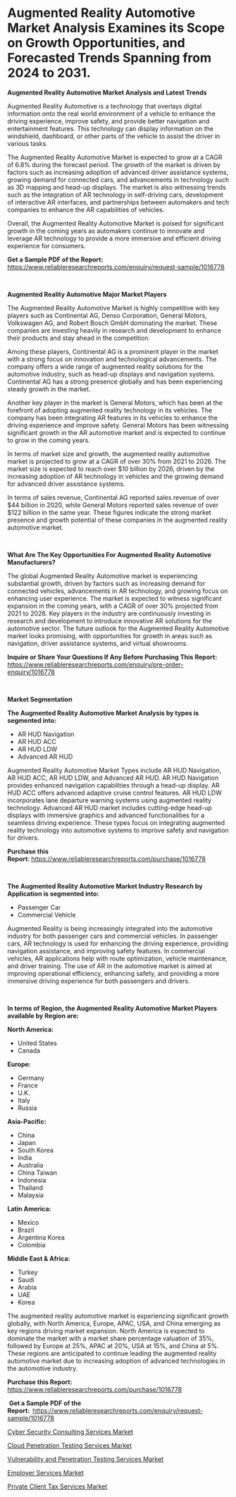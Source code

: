 <p><h1>Augmented Reality Automotive Market Analysis Examines its Scope on Growth Opportunities, and Forecasted Trends Spanning from 2024 to 2031.</h1></p><p><strong>Augmented Reality Automotive Market Analysis and Latest Trends</strong></p>
<p><p>Augmented Reality Automotive is a technology that overlays digital information onto the real world environment of a vehicle to enhance the driving experience, improve safety, and provide better navigation and entertainment features. This technology can display information on the windshield, dashboard, or other parts of the vehicle to assist the driver in various tasks.</p><p>The Augmented Reality Automotive Market is expected to grow at a CAGR of 6.8% during the forecast period. The growth of the market is driven by factors such as increasing adoption of advanced driver assistance systems, growing demand for connected cars, and advancements in technology such as 3D mapping and head-up displays. The market is also witnessing trends such as the integration of AR technology in self-driving cars, development of interactive AR interfaces, and partnerships between automakers and tech companies to enhance the AR capabilities of vehicles.</p><p>Overall, the Augmented Reality Automotive Market is poised for significant growth in the coming years as automakers continue to innovate and leverage AR technology to provide a more immersive and efficient driving experience for consumers.</p></p>
<p><strong>Get a Sample PDF of the Report:&nbsp;</strong> <a href="https://www.reliableresearchreports.com/enquiry/request-sample/1016778">https://www.reliableresearchreports.com/enquiry/request-sample/1016778</a></p>
<p>&nbsp;</p>
<p><strong>Augmented Reality Automotive Major Market Players</strong></p>
<p><p>The Augmented Reality Automotive Market is highly competitive with key players such as Continental AG, Denso Corporation, General Motors, Volkswagen AG, and Robert Bosch GmbH dominating the market. These companies are investing heavily in research and development to enhance their products and stay ahead in the competition. </p><p>Among these players, Continental AG is a prominent player in the market with a strong focus on innovation and technological advancements. The company offers a wide range of augmented reality solutions for the automotive industry, such as head-up displays and navigation systems. Continental AG has a strong presence globally and has been experiencing steady growth in the market.</p><p>Another key player in the market is General Motors, which has been at the forefront of adopting augmented reality technology in its vehicles. The company has been integrating AR features in its vehicles to enhance the driving experience and improve safety. General Motors has been witnessing significant growth in the AR automotive market and is expected to continue to grow in the coming years.</p><p>In terms of market size and growth, the augmented reality automotive market is projected to grow at a CAGR of over 30% from 2021 to 2026. The market size is expected to reach over $10 billion by 2026, driven by the increasing adoption of AR technology in vehicles and the growing demand for advanced driver assistance systems.</p><p>In terms of sales revenue, Continental AG reported sales revenue of over $44 billion in 2020, while General Motors reported sales revenue of over $122 billion in the same year. These figures indicate the strong market presence and growth potential of these companies in the augmented reality automotive market.</p></p>
<p>&nbsp;</p>
<p><strong>What Are The Key Opportunities For Augmented Reality Automotive Manufacturers?</strong></p>
<p><p>The global Augmented Reality Automotive market is experiencing substantial growth, driven by factors such as increasing demand for connected vehicles, advancements in AR technology, and growing focus on enhancing user experience. The market is expected to witness significant expansion in the coming years, with a CAGR of over 30% projected from 2021 to 2026. Key players in the industry are continuously investing in research and development to introduce innovative AR solutions for the automotive sector. The future outlook for the Augmented Reality Automotive market looks promising, with opportunities for growth in areas such as navigation, driver assistance systems, and virtual showrooms.</p></p>
<p><strong>Inquire or Share Your Questions If Any Before Purchasing This Report:</strong> <a href="https://www.reliableresearchreports.com/enquiry/pre-order-enquiry/1016778">https://www.reliableresearchreports.com/enquiry/pre-order-enquiry/1016778</a></p>
<p>&nbsp;</p>
<p><strong>Market Segmentation</strong></p>
<p><strong>The Augmented Reality Automotive Market Analysis by types is segmented into:</strong></p>
<p><ul><li>AR HUD Navigation</li><li>AR HUD ACC</li><li>AR HUD LDW</li><li>Advanced AR HUD</li></ul></p>
<p><p>Augmented Reality Automotive Market Types include AR HUD Navigation, AR HUD ACC, AR HUD LDW, and Advanced AR HUD. AR HUD Navigation provides enhanced navigation capabilities through a head-up display. AR HUD ACC offers advanced adaptive cruise control features. AR HUD LDW incorporates lane departure warning systems using augmented reality technology. Advanced AR HUD market includes cutting-edge head-up displays with immersive graphics and advanced functionalities for a seamless driving experience. These types focus on integrating augmented reality technology into automotive systems to improve safety and navigation for drivers.</p></p>
<p><strong>Purchase this Report:&nbsp;</strong><a href="https://www.reliableresearchreports.com/purchase/1016778">https://www.reliableresearchreports.com/purchase/1016778</a></p>
<p>&nbsp;</p>
<p><strong>The Augmented Reality Automotive Market Industry Research by Application is segmented into:</strong></p>
<p><ul><li>Passenger Car</li><li>Commercial Vehicle</li></ul></p>
<p><p>Augmented Reality is being increasingly integrated into the automotive industry for both passenger cars and commercial vehicles. In passenger cars, AR technology is used for enhancing the driving experience, providing navigation assistance, and improving safety features. In commercial vehicles, AR applications help with route optimization, vehicle maintenance, and driver training. The use of AR in the automotive market is aimed at improving operational efficiency, enhancing safety, and providing a more immersive driving experience for both passengers and drivers.</p></p>
<p>&nbsp;</p>
<p><strong>In terms of Region, the Augmented Reality Automotive Market Players available by Region are:</strong></p>
<p>
    <p> <strong> North America: </strong>
        <ul>
            <li>United States</li>
            <li>Canada</li>
        </ul>
        </p> 
    <p> <strong> Europe: </strong>
        <ul>
            <li>Germany</li>
            <li>France</li>
            <li>U.K.</li>
            <li>Italy</li>
            <li>Russia</li>
        </ul>
        </p> 
    <p> <strong> Asia-Pacific: </strong>
        <ul>
            <li>China</li>
            <li>Japan</li>
            <li>South Korea</li>
            <li>India</li>
            <li>Australia</li>
            <li>China Taiwan</li>
            <li>Indonesia</li>
            <li>Thailand</li>
            <li>Malaysia</li>
        </ul>
        </p> 
    <p> <strong> Latin America: </strong>
        <ul>
            <li>Mexico</li>
            <li>Brazil</li>
            <li>Argentina Korea</li>
            <li>Colombia</li>
        </ul>
        </p> 
    <p> <strong> Middle East & Africa: </strong>
        <ul>
            <li>Turkey</li>
            <li>Saudi</li>
            <li>Arabia</li>
            <li>UAE</li>
            <li>Korea</li>
        </ul>
    </p>
    </p>
<p><p>The augmented reality automotive market is experiencing significant growth globally, with North America, Europe, APAC, USA, and China emerging as key regions driving market expansion. North America is expected to dominate the market with a market share percentage valuation of 35%, followed by Europe at 25%, APAC at 20%, USA at 15%, and China at 5%. These regions are anticipated to continue leading the augmented reality automotive market due to increasing adoption of advanced technologies in the automotive industry.</p></p>
<p><strong>Purchase this Report: </strong><a href="https://www.reliableresearchreports.com/purchase/1016778">https://www.reliableresearchreports.com/purchase/1016778</a></p>
<p>&nbsp;<strong>Get a Sample PDF of the Report:&nbsp;&nbsp;</strong><a href="https://www.reliableresearchreports.com/enquiry/request-sample/1016778">https://www.reliableresearchreports.com/enquiry/request-sample/1016778</a></p>
<p><strong></strong></p>
<p><p><a href="https://medium.com/@tomazemlak97885/cyber-security-consulting-services-market-comprehensive-assessment-by-type-application-and-75fd7eb26de2">Cyber Security Consulting Services Market</a></p><p><a href="https://medium.com/@tomazemlak97885/cloud-penetration-testing-services-market-analysis-its-cagr-market-segmentation-and-global-6667276968ba">Cloud Penetration Testing Services Market</a></p><p><a href="https://medium.com/@tomazemlak97885/decoding-vulnerability-and-penetration-testing-services-market-metrics-market-share-trends-and-05c567db0167">Vulnerability and Penetration Testing Services Market</a></p><p><a href="https://medium.com/@tomazemlak97885/employer-services-nbsp-market-focuses-on-market-share-size-and-projected-forecast-till-2031-e3937edc99f7">Employer Services Market</a></p><p><a href="https://medium.com/@tomazemlak97885/private-client-tax-services-market-report-reveals-the-latest-trends-and-growth-opportunities-of-f103206aa315">Private Client Tax Services Market</a></p></p>